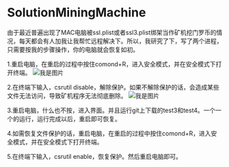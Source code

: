 # SolutionMiningMachine

由于最近普遍出现了MAC电脑被ssl.plist或者ssl3.plist绑架当作矿机挖门罗币的情况，每天都会有人加我让我帮忙远程解决下。所以，我研究了下，写了两个进程，只需要按我的步骤操作，你的电脑就会恢复如初。

1.重启电脑，在重启的过程中按住comond+R，进入安全模式，并在安全模式下打开终端。
![我是图片](https://wx1.sinaimg.cn/mw1024/006pTt9Mly1g6f6u545hkj31400u0wgv.jpg)

2.在终端下输入，csrutil disable，解除保护。如果不解除保护的话，会造成某些文件无法访问，导致矿机程序无法彻底删除。
![我是图片](https://wx3.sinaimg.cn/mw1024/006pTt9Mly1g6f6u58gmqj31400u0acu.jpg)

3.重启电脑，什么也不按，进入界面。并且运行git上下载的test3和test4。一个一个的运行，运行完成以后，重启即可恢复。

4.如需恢复文件保护的话，重启电脑，在重启的过程中按住comond+R，进入安全模式，并在安全模式下打开终端。

5.在终端下输入，csrutil enable，恢复保护。然后重启电脑即可。
